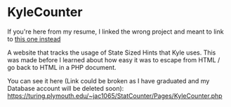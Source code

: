 # KyleCounter
If you're here from my resume, I linked the wrong project and meant to link to [this one instead](https://github.com/faalqt/deadweight)

A website that tracks the usage of State Sized Hints that Kyle uses. 
This was made before I learned about how easy it was to escape from HTML / go back to HTML in a PHP document.

You can see it here (Link could be broken as I have graduated and my Database account will be deleted soon): 
https://turing.plymouth.edu/~jac1065/StatCounter/Pages/KyleCounter.php
